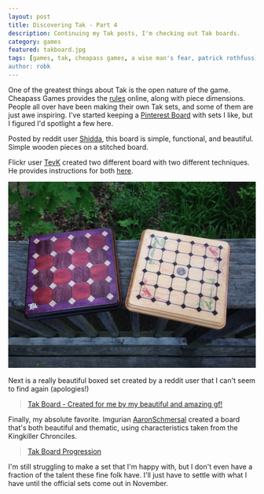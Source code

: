 ```yaml
---
layout: post
title: Discovering Tak - Part 4
description: Continuing my Tak posts, I'm checking out Tak boards.
category: games
featured: takboard.jpg
tags: [games, tak, cheapass games, a wise man's fear, patrick rothfuss]
author: robk
---
```


One of the greatest things about Tak is the open nature of the game. Cheapass Games provides the [rules](http://cheapass.com/node/215) online, along with piece dimensions. People all over have been making their own Tak sets, and some of them are just awe inspiring. I've started keeping a [Pinterest Board](https://www.pinterest.com/rkalajian/tak/) with sets I like, but I figured I'd spotlight a few here.

Posted by reddit user [Shidda](https://www.reddit.com/user/Shiddha), this board is simple, functional, and beautiful.  Simple wooden pieces on a stitched board.

<blockquote class="imgur-embed-pub" lang="en" data-id="a/neAWo"><a href="//imgur.com/neAWo"></a></blockquote><script async src="//s.imgur.com/min/embed.js" charset="utf-8"></script>

Flickr user [TevK](https://www.flickr.com/photos/tevk/) created two different board with two different techniques. He provides instructions for both [here](https://www.flickr.com/photos/tevk/27171427796/in/photostream/).

![TevK Boards](/images/tak/TevK.jpg)

Next is a really beautiful boxed set created by a reddit user that I can't seem to find again (apologies!)

<blockquote class="imgur-embed-pub" lang="en" data-id="a/9lKd7"><a href="//imgur.com/9lKd7">Tak Board - Created for me by my beautiful and amazing gf!</a></blockquote><script async src="//s.imgur.com/min/embed.js" charset="utf-8"></script>

Finally, my absolute favorite. Imgurian [AaronSchmersal](http://imgur.com/user/AaronSchmersal) created a board that's both beautiful and thematic, using characteristics taken from the Kingkiller Chronciles.

<blockquote class="imgur-embed-pub" lang="en" data-id="a/9n950"><a href="//imgur.com/9n950">Tak Board Progression</a></blockquote><script async src="//s.imgur.com/min/embed.js" charset="utf-8"></script>

I'm still struggling to make a set that I'm happy with, but I don't even have a fraction of the talent these fine folk have. I'll just have to settle with what I have until the official sets come out in November.
